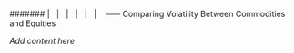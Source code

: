 ####### |   |   |   |   |   |   ├── Comparing Volatility Between Commodities and Equities

*Add content here*